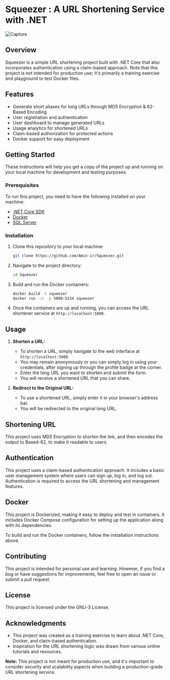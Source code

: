 # Squeezer : A URL Shortening Service with .NET

![Capture](https://github.com/Amin-ir/Squeezer/assets/91383421/0ad5e193-087e-434a-b6eb-de71630c2f02)

## Overview

Squeezer is a simple URL shortening project built with .NET Core that also incorporates authentication using a claim-based approach. Note that this project is not intended for production use; it's primarily a training exercise and playground to test Docker files.

## Features

- Generate short aliases for long URLs through MD5 Encryption & 62-Based Encoding
- User registration and authentication
- User dashboard to manage generated URLs
- Usage analytics for shortened URLs
- Claim-based authorization for protected actions
- Docker support for easy deployment

## Getting Started

These instructions will help you get a copy of the project up and running on your local machine for development and testing purposes.

### Prerequisites

To run this project, you need to have the following installed on your machine:

- [.NET Core SDK](https://dotnet.microsoft.com/download)
- [Docker](https://www.docker.com/get-started)
- [SQL Server](https://www.microsoft.com/en-us/sql-server/sql-server-downloads)

### Installation

1. Clone this repository to your local machine:

   ```bash
   git clone https://github.com/Amin-ir/Squeezer.git
   ```

2. Navigate to the project directory:

   ```bash
   cd Squeezer
   ```

3. Build and run the Docker containers:

   ```bash
   docker build -t squeezer
   docker run -it -p 5000:5234 squeezer
   ```

4. Once the containers are up and running, you can access the URL shortener service at `http://localhost:5000`.

## Usage

1. **Shorten a URL:**

   - To shorten a URL, simply navigate to the web interface at `http://localhost:5000`.
   - You may remain anonymously or you can simply log in using your credentials, after signing up through the profile badge at the corner.
   - Enter the long URL you want to shorten and submit the form.
   - You will receive a shortened URL that you can share.

2. **Redirect to the Original URL:**

   - To use a shortened URL, simply enter it in your browser's address bar.
   - You will be redirected to the original long URL.

## Shortening URL

This project uses MD5 Encryption to shorten the link, and then encodes the output to Based-62, to make it readable to users.

## Authentication

This project uses a claim-based authentication approach. It includes a basic user management system where users can sign up, log in, and log out. Authentication is required to access the URL shortening and management features.

## Docker

This project is Dockerized, making it easy to deploy and test in containers. It includes Docker Compose configuration for setting up the application along with its dependencies.

To build and run the Docker containers, follow the installation instructions above.

## Contributing

This project is intended for personal use and learning. However, if you find a bug or have suggestions for improvements, feel free to open an issue or submit a pull request.

## License

This project is licensed under the GNU-3 License.

## Acknowledgments

- This project was created as a training exercise to learn about .NET Core, Docker, and claim-based authentication.
- Inspiration for the URL shortening logic was drawn from various online tutorials and resources.

**Note:** This project is not meant for production use, and it's important to consider security and scalability aspects when building a production-grade URL shortening service.

